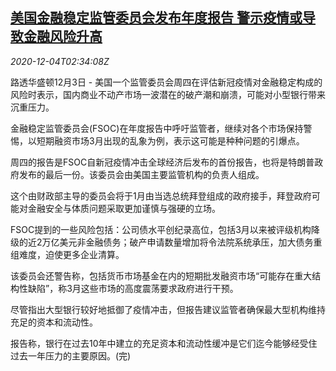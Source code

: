 <!--1607050484000-->
[美国金融稳定监管委员会发布年度报告 警示疫情或导致金融风险升高](https://cn.reuters.com/article/usa-financial-stability-risks-1203-thur-idCNKBS28E08I)
------

<div><i>2020-12-04T02:34:08Z</i></div><p>路透华盛顿12月3日 - 美国一个监管委员会周四在评估新冠疫情对金融稳定构成的风险时表示，国内商业不动产市场一波潜在的破产潮和崩溃，可能对小型银行带来沉重压力。</p><p>金融稳定监管委员会(FSOC)在年度报告中呼吁监管者，继续对各个市场保持警惕，以短期融资市场3月出现的乱象为例，表示这可能是种种问题的引爆点。</p><p>周四的报告是FSOC自新冠疫情冲击全球经济后发布的首份报告，也将是特朗普政府发布的最后一份。该委员会由美国主要监管机构的负责人组成。</p><p>这个由财政部主导的委员会将于1月由当选总统拜登组成的政府接手，拜登政府可能对金融安全与体质问题采取更加谨慎与强硬的立场。</p><p>FSOC提到的一些风险包括：公司债水平创纪录高位，包括3月以来被评级机构降级的近2万亿美元非金融债务；破产申请数量增加将令法院系统承压，加大债务重组难度，迫使更多企业清算。</p><p>该委员会还警告称，包括货币市场基金在内的短期批发融资市场“可能存在重大结构性缺陷”，称3月这些市场的高度震荡要求政府进行干预。</p><p>尽管指出大型银行较好地抵御了疫情冲击，但报告建议监管者确保最大型机构维持充足的资本和流动性。</p><p>报告称，银行在过去10年中建立的充足资本和流动性缓冲是它们迄今能够经受住过去一年压力的主要原因。(完)</p>
